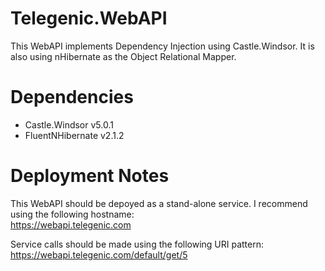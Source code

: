# Telegenic.WebAPI

This WebAPI implements Dependency Injection using Castle.Windsor.
It is also using nHibernate as the Object Relational Mapper.

# Dependencies
- Castle.Windsor v5.0.1
- FluentNHibernate v2.1.2

# Deployment Notes
This WebAPI should be depoyed as a stand-alone service. I recommend using the following hostname:\
https://webapi.telegenic.com

Service calls should be made using the following URI pattern:\
https://webapi.telegenic.com/default/get/5

